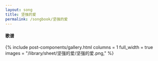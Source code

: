 ```yaml
---
layout: song
title: 坚强的爱
permalink: /songbook/坚强的爱
---
```


#### 歌谱

{% include post-components/gallery.html
    columns = 1
    full_width = true
    images = "/library/sheet/坚强的爱/坚强的爱.png,"
%}
